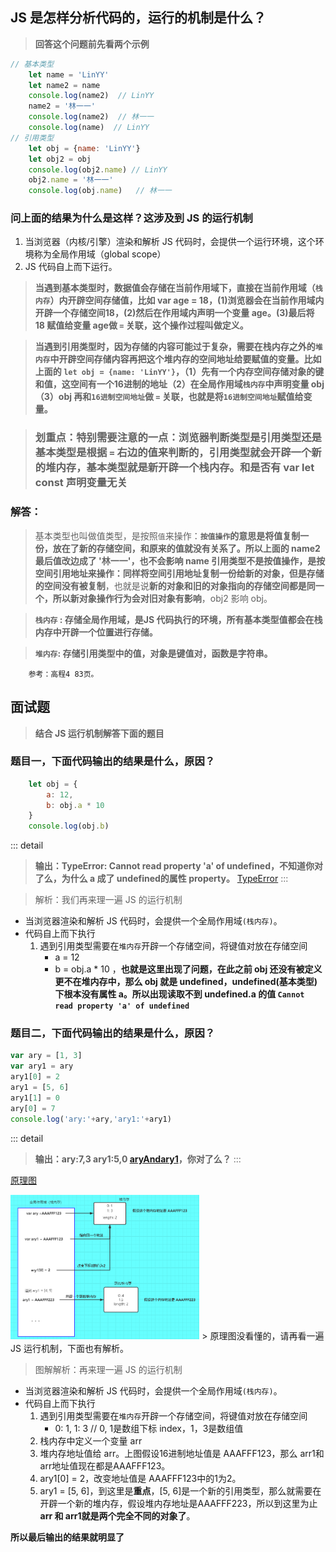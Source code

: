## JS 是怎样分析代码的，运行的机制是什么？
> **回答这个问题前先看两个示例**
``` js
// 基本类型
    let name = 'LinYY'
    let name2 = name
    console.log(name2)  // LinYY
    name2 = '林一一'
    console.log(name2)  // 林一一
    console.log(name)  // LinYY
// 引用类型
    let obj = {name: 'LinYY'}
    let obj2 = obj
    console.log(obj2.name) // LinYY
    obj2.name = '林一一'
    console.log(obj.name)   // 林一一
```
### 问上面的结果为什么是这样？这涉及到 JS 的运行机制
1. 当浏览器（内核/引擎）渲染和解析 JS 代码时，会提供一个运行环境，这个环境称为全局作用域（global scope）
2. JS 代码自上而下运行。
>__当遇到基本类型时，数据值会存储在当前作用域下，直接在当前作用域（`栈内存`）内开辟空间存储值，比如 var age = 18，(1)浏览器会在当前作用域内开辟一个存储空间18，(2)然后在作用域内声明一个变量 age。(3)最后将 18 赋值给变量 age做 `=` 关联，这个操作过程叫做定义。__

>__当遇到引用类型时，因为存储的内容可能过于复杂，需要在栈内存之外的`堆内存`中开辟空间存储内容再把这个堆内存的空间地址给要赋值的变量。比如上面的 `let obj = {name: 'LinYY'}`，（1）先有一个内存空间存储对象的键和值，这空间有一个16进制的地址（2）在全局作用域`栈内存`中声明变量 obj（3）obj 再和`16进制空间地址`做 `=` 关联，也就是将`16进制空间地址`赋值给变量。__

> ### __划重点：特别需要注意的一点：浏览器判断类型是引用类型还是基本类型是根据 `=` 右边的值来判断的，引用类型就会开辟一个新的堆内存，基本类型就是新开辟一个栈内存。和是否有 var let const 声明变量无关__

### 解答：
> 基本类型也叫做值类型，是按照`值`来操作：**`按值操作`的意思是将值复制一份，放在了新的存储空间，和原来的值就没有关系了。**所以上面的 name2 最后值改边成了 '林一一'，也不会影响 name
> 引用类型不是按值操作，是按空间引用地址来操作：同样**将空间引用地址复制一份给新的对象，但是存储的空间没有被复制**，也就是说**新的对象和旧的对象指向的存储空间都是同一个，所以新对象操作行为会对旧对象有影响**，obj2 影响 obj。


> __`栈内存` : 存储全局作用域，是JS 代码执行的环境，所有基本类型值都会在栈内存中开辟一个位置进行存储。__

> __`堆内存`: 存储引用类型中的值，对象是键值对，函数是字符串。__

``` !
    参考：高程4 83页。
```

## 面试题
> __结合 JS 运行机制解答下面的题目__
### 题目一，下面代码输出的结果是什么，原因？
```js
    let obj = {
        a: 12,
        b: obj.a * 10
    }
    console.log(obj.b)
```
::: detail
>__输出：TypeError: Cannot read property 'a' of undefined，不知道你对了么，为什么 a 成了 undefined的属性 property。__ [TypeError](./img/TypeError.jpg)
:::


> 解析：我们再来理一遍 JS 的运行机制
  * 当浏览器渲染和解析 JS 代码时，会提供一个全局作用域`(栈内存)`。
  * 代码自上而下执行
    1. 遇到引用类型需要在`堆内存`开辟一个存储空间，将键值对放在存储空间
        - a = 12
        - b = obj.a * 10 ，__也就是这里出现了问题，在此之前 obj 还没有被定义更不在堆内存中，那么 obj 就是 undefined，undefined(基本类型)下根本没有属性 a。所以出现读取不到 undefined.a 的值 `Cannot read property 'a' of undefined`__

### 题目二，下面代码输出的结果是什么，原因？
``` js
var ary = [1, 3]
var ary1 = ary
ary1[0] = 2
ary1 = [5, 6]
ary1[1] = 0
ary[0] = 7
console.log('ary:'+ary,'ary1:'+ary1)
```
::: detail
> __输出：ary:7,3 ary1:5,0    [aryAndary1](./img/aryAndary1.jpg)，你对了么？__
:::

[原理图](./img/JS流程图解.png)

<img src="https://github.com/lurenacm/againJS/blob/main/js/js%E8%BF%90%E8%A1%8C%E6%9C%BA%E5%88%B6/img/JS%E6%B5%81%E7%A8%8B%E5%9B%BE%E8%A7%A3.png" width= "60%" heigth="50%"/>
> 原理图没看懂的，请再看一遍 JS 运行机制，下面也有解析。

> 图解解析：再来理一遍 JS 的运行机制
   * 当浏览器渲染和解析 JS 代码时，会提供一个全局作用域`(栈内存)`。
   * 代码自上而下执行
      1. 遇到引用类型需要在`堆内存`开辟一个存储空间，将键值对放在存储空间
         - 0: 1, 1: 3   // 0, 1是数组下标 index，1，3是数组值
      2. 栈内存中定义一个变量 arr
      3. 堆内存地址值给 arr。上图假设16进制地址值是 AAAFFF123，那么 arr1和arr地址值现在都是AAAFFF123。
      4. ary1[0] = 2，改变地址值是 AAAFFF123中的1为2。
      5. ary1 = [5, 6]，到这里是**重点**，[5, 6]是一个新的引用类型，那么就需要在开辟一个新的堆内存，假设堆内存地址是AAAFFF223，所以到这里为止 **arr 和 arr1就是两个完全不同的对象了**。

__所以最后输出的结果就明显了__
